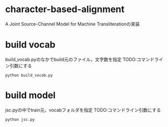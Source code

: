 # character-based-alignment
A Joint Source-Channel Model for Machine Transliterationの実装

# build vocab
build_vocab.pyのなかでbuild元のファイル，文字数を指定
TODO:コマンドライン引数にする
```
python build_vocab.py
```

# build model
jsc.pyの中でtrain元，vocabフォルダを指定
TODO:コマンドライン引数にする
```
python jsc.py
```
